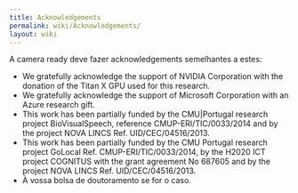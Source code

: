 ```yaml
---
title: Acknowledgements
permalink: wiki/Acknowledgements/
layout: wiki
---
```


A camera ready deve fazer acknowledgements semelhantes a estes:

-   We gratefully acknowledge the support of NVIDIA Corporation with the
    donation of the Titan X GPU used for this research.
-   We gratefully acknowledge the support of Microsoft Corporation with
    an Azure research gift.
-   This work has been partially funded by the CMU\|Portugal research
    project BioVisualSpeech, reference CMUP-ERI/TIC/0033/2014 and by the
    project NOVA LINCS Ref. UID/CEC/04516/2013.
-   This work has been partially funded by the CMU Portugal research
    project GoLocal Ref. CMUP-ERI/TIC/0033/2014, by the H2020 ICT
    project COGNITUS with the grant agreement No 687605 and by the
    project NOVA LINCS Ref. UID/CEC/04516/2013.
-   À vossa bolsa de doutoramento se for o caso.
